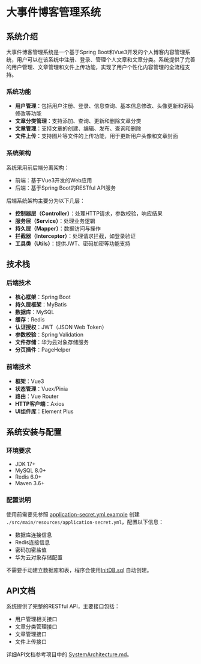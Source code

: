 # 大事件博客管理系统

## 系统介绍

大事件博客管理系统是一个基于Spring Boot和Vue3开发的个人博客内容管理系统，用户可以在该系统中注册、登录、管理个人文章和文章分类。系统提供了完善的用户管理、文章管理和文件上传功能，实现了用户个性化内容管理的全流程支持。

### 系统功能

- **用户管理**：包括用户注册、登录、信息查询、基本信息修改、头像更新和密码修改等功能
- **文章分类管理**：支持添加、查询、更新和删除文章分类
- **文章管理**：支持文章的创建、编辑、发布、查询和删除
- **文件上传**：支持图片等文件的上传功能，用于更新用户头像和文章封面

### 系统架构

系统采用前后端分离架构：
- 前端：基于Vue3开发的Web应用
- 后端：基于Spring Boot的RESTful API服务

后端系统架构主要分为以下几层：
- **控制器层（Controller）**：处理HTTP请求，参数校验，响应结果
- **服务层（Service）**：处理业务逻辑
- **持久层（Mapper）**：数据访问与操作
- **拦截器（Interceptor）**：处理请求拦截，如登录验证
- **工具类（Utils）**：提供JWT、密码加密等功能支持

## 技术栈

### 后端技术
- **核心框架**：Spring Boot
- **持久层框架**：MyBatis
- **数据库**：MySQL
- **缓存**：Redis
- **认证授权**：JWT（JSON Web Token）
- **参数校验**：Spring Validation
- **文件存储**：华为云对象存储服务
- **分页插件**：PageHelper

### 前端技术
- **框架**：Vue3
- **状态管理**：Vuex/Pinia
- **路由**：Vue Router
- **HTTP客户端**：Axios
- **UI组件库**：Element Plus

## 系统安装与配置

### 环境要求
- JDK 17+
- MySQL 8.0+
- Redis 6.0+
- Maven 3.6+

### 配置说明

使用前需要先参照 [application-secret.yml.example](./src/main/resources/application-secret.yml.example)
 创建 `./src/main/resources/application-secret.yml`，配置以下信息：
- 数据库连接信息
- Redis连接信息
- 密码加密盐值
- 华为云对象存储配置

不需要手动建立数据库和表，程序会使用[InitDB.sql](./src/main/resources/InitDB.sql) 自动创建。

## API文档

系统提供了完整的RESTful API，主要接口包括：

- 用户管理相关接口
- 文章分类管理接口
- 文章管理接口
- 文件上传接口

详细API文档参考项目中的 [SystemArchitecture.md](./SystemArchitecture.md)。
